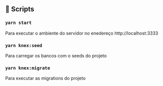 ## :hammer: Scripts

### `yarn start`

Para executar o ambiente do servidor no enedereço http://localhost:3333

### `yarn knex:seed`

Para carregar os bancos com o seeds do projeto

### `yarn knex:migrate`

Para executar as migrations do projeto
